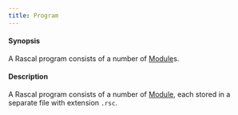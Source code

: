 ```yaml
---
title: Program
---
```


#### Synopsis

A Rascal program consists of a number of [Module](../../../Rascal/Declarations/Module)s.

#### Description

A Rascal program consists of a number of [Module](../../../Rascal/Declarations/Module), each stored in a separate file with extension `.rsc`.

